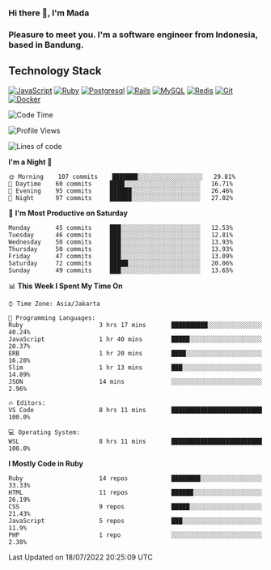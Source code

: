 ### Hi there 👋, I'm Mada
### Pleasure to meet you. I'm a software engineer from Indonesia, based in Bandung.

## Technology Stack

[![JavaScript](https://img.shields.io/badge/-JavaScript-%23F7DF1C?style=flat-square&logo=javascript&logoColor=000000&labelColor=%23F7DF1C&color=%23FFCE5A)](https://www.javascript.com/)
[![Ruby](https://img.shields.io/badge/Ruby-CC342D?style=flat-square&logo=ruby&logoColor=white)](https://www.ruby-lang.org/en/)
[![Postgresql](https://img.shields.io/badge/PostgreSQL-316192?style=flat-square&logo=postgresql&logoColor=ffffff)](https://www.postgresql.org/)
[![Rails](https://img.shields.io/badge/Ruby_on_Rails-CC0000?style=flat-square&logo=ruby-on-rails&logoColor=white)](https://rubyonrails.org/)
[![MySQL](https://img.shields.io/badge/-MySQL-4479A1?style=flat-square&logo=MySQL&logoColor=ffffff)](https://www.mysql.com/)
[![Redis](https://img.shields.io/badge/-Redis-DC382D?style=flat-square&logo=Redis&logoColor=ffffff)](https://redis.io/)
[![Git](https://img.shields.io/badge/-Git-%23F05032?style=flat-square&logo=git&logoColor=%23ffffff)](https://git-scm.com/)
[![Docker](https://img.shields.io/badge/-Docker-2496ED?style=flat-square&logo=docker&logoColor=ffffff)](https://www.docker.com/)
<!--
**madaarya/madaarya** is a ✨ _special_ ✨ repository because its `README.md` (this file) appears on your GitHub profile.

Here are some ideas to get you started:

- 🔭 I’m currently working on ...
- 🌱 I’m currently learning ...
- 👯 I’m looking to collaborate on ...
- 🤔 I’m looking for help with ...
- 💬 Ask me about ...
- 📫 How to reach me: ...
- 😄 Pronouns: ...
- ⚡ Fun fact: ...
-->
<!--START_SECTION:waka-->
![Code Time](http://img.shields.io/badge/Code%20Time-0%20secs-blue)

![Profile Views](http://img.shields.io/badge/Profile%20Views-4-blue)

![Lines of code](https://img.shields.io/badge/From%20Hello%20World%20I%27ve%20Written-1%20Million%20lines%20of%20code-blue)

**I'm a Night 🦉** 

```text
🌞 Morning    107 commits    ███████░░░░░░░░░░░░░░░░░░   29.81% 
🌆 Daytime    60 commits     ████░░░░░░░░░░░░░░░░░░░░░   16.71% 
🌃 Evening    95 commits     ██████░░░░░░░░░░░░░░░░░░░   26.46% 
🌙 Night      97 commits     ██████░░░░░░░░░░░░░░░░░░░   27.02%

```
📅 **I'm Most Productive on Saturday** 

```text
Monday       45 commits     ███░░░░░░░░░░░░░░░░░░░░░░   12.53% 
Tuesday      46 commits     ███░░░░░░░░░░░░░░░░░░░░░░   12.81% 
Wednesday    50 commits     ███░░░░░░░░░░░░░░░░░░░░░░   13.93% 
Thursday     50 commits     ███░░░░░░░░░░░░░░░░░░░░░░   13.93% 
Friday       47 commits     ███░░░░░░░░░░░░░░░░░░░░░░   13.09% 
Saturday     72 commits     █████░░░░░░░░░░░░░░░░░░░░   20.06% 
Sunday       49 commits     ███░░░░░░░░░░░░░░░░░░░░░░   13.65%

```


📊 **This Week I Spent My Time On** 

```text
⌚︎ Time Zone: Asia/Jakarta

💬 Programming Languages: 
Ruby                     3 hrs 17 mins       ██████████░░░░░░░░░░░░░░░   40.24% 
JavaScript               1 hr 40 mins        █████░░░░░░░░░░░░░░░░░░░░   20.37% 
ERB                      1 hr 20 mins        ████░░░░░░░░░░░░░░░░░░░░░   16.28% 
Slim                     1 hr 13 mins        ███░░░░░░░░░░░░░░░░░░░░░░   14.89% 
JSON                     14 mins             ░░░░░░░░░░░░░░░░░░░░░░░░░   2.96%

🔥 Editors: 
VS Code                  8 hrs 11 mins       █████████████████████████   100.0%

💻 Operating System: 
WSL                      8 hrs 11 mins       █████████████████████████   100.0%

```

**I Mostly Code in Ruby** 

```text
Ruby                     14 repos            ████████░░░░░░░░░░░░░░░░░   33.33% 
HTML                     11 repos            ██████░░░░░░░░░░░░░░░░░░░   26.19% 
CSS                      9 repos             █████░░░░░░░░░░░░░░░░░░░░   21.43% 
JavaScript               5 repos             ███░░░░░░░░░░░░░░░░░░░░░░   11.9% 
PHP                      1 repo              ░░░░░░░░░░░░░░░░░░░░░░░░░   2.38%

```



 Last Updated on 18/07/2022 20:25:09 UTC
<!--END_SECTION:waka-->
